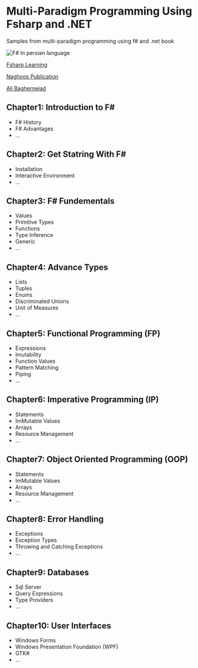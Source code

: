 # Multi-Paradigm Programming Using Fsharp and .NET
Samples from multi-paradigm programming using f# and .net book

![F# In persian language]({{site.baseurl}}/Fsharp%20Book.png)

[Fsharp Learning](http://fsharp.org/about/learning.html)

[Naghoos Publication](http://www.naghoospress.ir/bookview.aspx?bookid=1486730)

[Ali Baghernejad](http://www.baghernejad.ir)

## Chapter1: Introduction to F# 
- F# History 
- F# Advantages
- ...

## Chapter2: Get Statring With F#  
- Installation
- Interactive Environment
- ...

## Chapter3: F# Fundementals  
- Values
- Primitive Types
- Functions
- Type Inference
- Generic
- ...

## Chapter4: Advance Types
- Lists
- Tuples
- Enums
- Discriminated Unions
- Unit of Measures
- ...

## Chapter5: Functional Programming (FP)
- Expressions
- Imutability
- Function Values
- Pattern  Matching
- Piping
- ...

## Chapter6: Imperative Programming (IP)
- Statements
- ImMutable Values
- Arrays
- Resource Management
- ...

## Chapter7: Object Oriented Programming (OOP)
- Statements
- ImMutable Values
- Arrays
- Resource Management
- ...

## Chapter8: Error Handling
- Exceptions
- Exception Types
- Throwing and Catching Exceptions
- ...

## Chapter9: Databases
- Sql Server
- Query Expressions
- Type Providers
- ...

## Chapter10: User Interfaces
- Windows Forms
- Windows Presentation Foundation (WPF)
- GTK#
- ...
